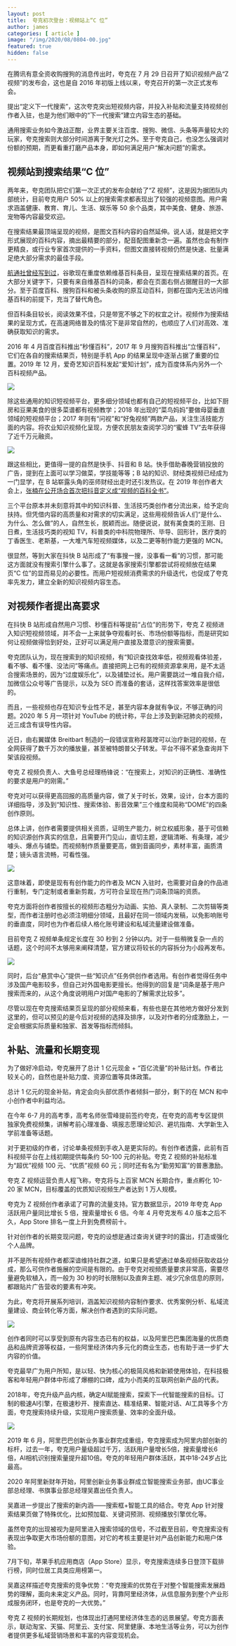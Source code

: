 ```yaml
---
layout: post
title:  夸克初次登台：视频站上“C 位”
author: james
categories: [ article ]
image: "/img/2020/08/0804-00.jpg"
featured: true
hidden: false
---
```






在腾讯有意全资收购搜狗的消息传出时，夸克在 7 月 29 日召开了知识视频产品“Z 视频”的发布会，这也是自 2016 年初版上线以来，夸克召开的第一次正式发布会。 

提出“定义下一代搜索”，这次夸克突出短视频内容，并投入补贴和流量支持视频创作者入驻，也是为他们眼中的“下一代搜索”建立内容生态的基础。 

通用搜索业务如今激战正酣，业界主要关注百度、搜狗、微信、头条等声量较大的玩家，夸克搜索则大部分时间游离于聚光灯之外。至于夸克自己，也没怎么强调对份额的预期，而更看重打磨产品本身，即如何满足用户“解决问题”的需求。

## 视频站到搜索结果“C 位”

两年来，夸克团队把它们第一次正式的发布会献给了“Z 视频”，这是因为据团队内部统计，目前夸克用户 50% 以上的搜索需求都表现出了较强的视频意图。用户需求涵盖健康、教育、育儿、生活、娱乐等 50 余个品类，其中美食、健身、旅游、宠物等内容最受欢迎。

在搜索结果最顶端呈现的视频，是图文百科内容的自然延伸。说人话，就是把文字形式展现的百科内容，摘出最精要的部分，配音配图重新念一遍。虽然也会有制作更精良，或行业专家首次提供的一手资料，但图文直接转视频仍然是快速、批量满足绝大部分需求的最佳手段。

[航通社曾经写到过](http://mp.weixin.qq.com/s?__biz=MjM5Mjg1ODIxMQ==&mid=2650661767&idx=1&sn=1d99e2438c178902f2f7741b35bbe39f&chksm=be96aa8b89e1239d07ab114c7516537e6c99633dbade17c4e47b9f29a211867081dbc625bc6c&scene=21#wechat_redirect)，谷歌现在重度依赖维基百科条目，呈现在搜索结果的首页。在大部分关键字下，只要有来自维基百科的词条，都会在页面右侧占据醒目的一大部分。至于百度百科、搜狗百科和被头条收购的原互动百科，则都在国内无法访问维基百科的前提下，充当了替代角色。  

但百科条目较长，阅读效果不佳，只是带宽不够之下的权宜之计。视频作为搜索结果的呈现方式，在高速网络普及的情况下是非常自然的，也顺应了人们对高效、准确获取知识的需求。

2016 年 4 月百度百科推出“秒懂百科”，2017 年 9 月搜狗百科推出“立懂百科”，它们在各自的搜索结果页，特别是手机 App 的结果呈现中逐渐占据了重要的位置。2019 年 12 月，爱奇艺知识百科发起“爱知计划”，成为百度体系内另外一个百科视频产品。

![](/img/2020/08/0804-01.jpg)

除这些通用的知识短视频平台，更多细分领域也都有自己的短视频平台，比如下厨房和豆果美食的很多菜谱都有视频教学；2018 年出现的“菜鸟妈妈”要做母婴垂直领域的短视频平台；2017 年则有“问视”和“好兔视频”两款产品，关注生活技能方面的内容。将农业知识视频化呈现，方便农民朋友查阅学习的“蜜蜂 TV”去年获得了近千万元融资。

![](/img/2020/08/0804-02.jpg)

跟这些相比，更值得一提的自然是快手、抖音和 B 站。快手借助春晚营销投放的广告，提到在上面可以学习做菜，学技能等等；B 站的知识、财经类视频已经成为一门显学，在 B 站崭露头角的巫师财经出走时还引发热议。在 2019 年创作者大会上，[张楠在公开场合首次把抖音定义成“视频的百科全书”](https://mp.weixin.qq.com/s?__biz=MzAwNTcxMTE0Mg==&mid=2649488403&idx=1&sn=ca309e8b87ff5c84d0c47074d170d329&scene=21#wechat_redirect)。

三个平台原本并未刻意将其中的知识科普、生活技巧类创作者分流出来，给予定向扶持。但凭借内容的高质量和对需求的切实满足，这些用视频告诉人们“是什么、为什么、怎么做”的人，自然生长，脱颖而出。随便说说，就有美食类的王刚、日日煮，生活技巧类的视知 TV，科普类的中科院物理所、毕导、回形针，医疗类的丁香医生、老斯基，一大堆汽车短视频媒体，以及二更等制作能力更强的 MCN。

很显然，等到大家在抖快 B 站形成了“有事搜一搜，没事看一看”的习惯，那可能这方面就没有搜索引擎什么事了。这就是各家搜索引擎都尝试将视频放在结果页“C 位”的显而易见的必要性。而用户短视频消费需求的升级迭代，也促成了夸克率先发力，建立全新的知识视频内容生态。

## 对视频作者提出高要求

在抖快 B 站形成自然用户习惯、秒懂百科等提前“占位”的形势下，夸克 Z 视频进入知识短视频领域，并不会一上来就争夺观看时长、市场份额等指标，而是研究如何让视频做得恰到好处，正好可以满足用户直接及潜意识的搜索需要。

夸克团队认为，现在搜索到的知识视频，有“知识查找效率低，视频观看体验差，看不够、看不懂、没法问”等痛点。直接把网上已有的视频资源拿来用，是不太适合搜索场景的，因为“过度娱乐化”，以及铺垫过长。用户需要跳过一堆自我介绍，加微信公众号等广告提示，以及为 SEO 而准备的套话，这样找答案效率是很低的。

而且，一些视频也存在知识专业性不足，甚至内容本身就有争议，不够正确的问题。2020 年 5 月一项针对 YouTube 的统计称，平台上涉及到新冠肺炎的视频，近三成含有误导性内容。

近日，由右翼媒体 Breitbart 制造的一段错误宣称羟氯喹可以治疗新冠的视频，在全网获得了数千万次的播放量，甚至被特朗普父子转发。平台不得不紧急查询并下架该段视频。

夸克 Z 视频负责人、大鱼号总经理杨锋说：“在搜索上，对知识的正确性、准确性的要求是用户的刚需。”

夸克对可以获得更高回报的高质量内容，做了关于时长，效果，设计，台本方面的详细指导，涉及到“知识性、搜索体验、影音效果”三个维度和简称“DOME”的四条创作原则。

总体上讲，创作者需要提供相关资质，证明生产能力，树立权威形象，基于可信赖的知识源创作真实的信息，且需要开门见山，直切主题，逻辑清晰、有条理，减少噱头、爆点与铺垫。而视频制作质量要更高，做到音画同步，素材丰富，画质清楚；镜头语言流畅，可看性强。

![](/img/2020/08/0804-03.jpg)

这意味着，即使是现有有创作能力的作者及 MCN 入驻时，也需要对自身的作品进行重制，专门定制或者重新剪裁，方可符合呈现在热门词条顶端的资质。

夸克方面将创作者按擅长的视频形态粗分为动画、实拍、真人录制、二次剪辑等类型，而作者注册时也必须注明细分领域，且最好在同一领域内发稿，以免影响账号的垂直度，同时也为作者后续人格化账号建设和私域流量建设做准备。

目前夸克 Z 视频单条规定长度在 30 秒到 2 分钟以内。对于一些稍微复杂一点的话题，这个时间不太够用来阐释清楚，官方建议将较长的内容拆分为小段再发布。

![](/img/2020/08/0804-04.jpg)

同时，后台“悬赏中心”提供一些“知识点”任务供创作者选用。有创作者觉得任务中涉及国产电影较多，但自己对外国电影更擅长。他得到的回复是“词条是基于用户搜索而来的，从这个角度说明用户对国产电影的了解需求比较多”。

尽管以现在夸克搜索结果页呈现的部分视频来看，有些也是在其他地方做好分发到这里的，但可以预见的是今后对视频的选择及排序，以及对作者的分成激励上，一定会根据实际质量和独家、首发等指标而倾斜。

## 补贴、流量和长期变现

为了做好冷启动，夸克展开了总计 1 亿元现金 + “百亿流量”的补贴计划。作者比较关心的，自然也是补贴力度、资源位置等具体政策。

总计 1 亿元的现金补贴，肯定会向头部优质作者倾斜一部分，剩下的在 MCN 和中小创作者中利益均沾。

在今年 6-7 月的高考季，高考名师张雪峰提前签约夸克，在夸克的高考专区提供独家免费视频集，讲解考前心理准备、填报志愿理论知识、避坑指南、大学新生入学前准备等话题。

对于更初级的作者，讨论单条视频到手收入是更实际的。有创作者透露，此前有百科视频平台在上线初期提供每条约 50-100 元的补贴。夸克 Z 视频的补贴标准为“超优”视频 100 元、“优质”视频 60 元；同时还有名为“勤劳知富”的普惠激励。

夸克 Z 视频运营负责人程飞称，夸克将与上百家 MCN 长期合作，重点孵化 10-20 家 MCN，目标覆盖的优质知识视频生产者达到 1 万人规模。

夸克为 Z 视频创作者承诺了可靠的流量支持。官方数据显示，2019 年夸克 App 活跃用户量同比增长 5 倍，搜索量增长 6 倍。今年 4 月夸克发布 4.0 版本之后不久，App Store 排名一度上升到免费榜前十。

针对创作者的长期变现问题，夸克的设想是通过查询关键字时的露出，打造或强化个人品牌。

并不是所有视频作者都深谙维持社群之道，如果只是希望通过单条视频获取收益分成，那么可供作者施展的空间是有限的。由于夸克对视频质量要求非常高，需要尽量避免软植入，而一般为 30 秒的时长限制以及直奔主题、减少冗余信息的原则，都跟贴片广告营收的要素有冲突。

为此，夸克将开展系列培训，涵盖知识视频内容制作要求、优秀案例分析、私域流量建设、商业转化等方面，解决创作者遇到的实际问题。

![](/img/2020/08/0804-05.jpg)

创作者同时可以享受到原有内容生态已有的权益，以及阿里巴巴集团海量的优质商品和品牌资源等权益，一些阿里经济体内多元化的商业生态，也有助于进一步扩大内容的价值。

夸克最早广为用户所知，是以轻、快为核心的极简风格和新颖使用体验，在科技极客和年轻用户群体中形成了爆棚的口碑，成为小而美的互联网创新产品的代表。

2018年，夸克升级产品内核，确定AI赋能搜索，探索下一代智能搜索的目标。订制的极速AI引擎，在极速秒开、搜索直达、精准结果、智能对话、AI工具等多个方面，夸克搜索持续升级，实现用户搜索质量、效率的全面升级。

![](/img/2020/08/0804-06.jpg)

2019 年 6 月，阿里巴巴创新业务事业群完成重组，夸克搜索成为阿里内部创新的标杆，过去一年，夸克用户量级超过千万，活跃用户量增长5倍，搜索量增长6倍，AI相机识别搜索量提升超10倍。夸克的年轻用户群体活跃，其中18-24岁占比最高。 

2020 年阿里新财年开始，阿里创新业务事业群成立智能搜索业务部，由UC事业部总经理、书旗事业部总经理吴嘉出任负责人。 

吴嘉进一步提出了搜索的新内涵——搜索框+智能工具的结合。夸克 App 针对搜索结果页做了特殊优化，比如预加载、关键词预测、视频播放引擎优化等。

虽然夸克的出现被视为是阿里进入搜索领域的信号，不过截至目前，夸克搜索没有表现出争取更大市场份额的意图，对它的考核主要是针对产品创新能力和用户体验。

7月下旬，苹果手机应用商店（App Store）显示，夸克搜索连续多日登顶下载排行榜，同时位居工具类应用榜第一。

吴嘉这样描述夸克搜索的竞争优势：“夸克搜索的优势在于对整个智能搜索发展趋势的理解，面向未来定义产品。同时，背靠阿里经济体，从信息服务到整个产业形成服务闭环，也是夸克的一大优势。”

夸克 Z 视频的长期规划，也体现出打通阿里经济体生态的远景展望。夸克方面表示，联动淘宝、天猫、阿里云、支付宝、阿里健康、本地生活等业务，可以为创作者提供更多私域营销场景和丰富的内容变现机会。